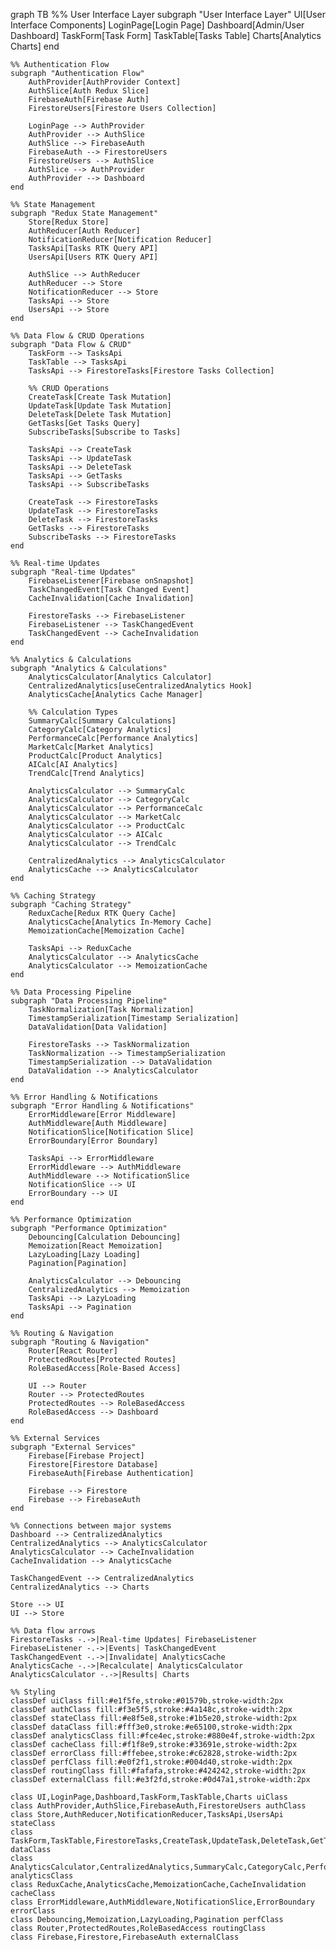 


graph TB
    %% User Interface Layer
    subgraph "User Interface Layer"
        UI[User Interface Components]
        LoginPage[Login Page]
        Dashboard[Admin/User Dashboard]
        TaskForm[Task Form]
        TaskTable[Tasks Table]
        Charts[Analytics Charts]
    end

    %% Authentication Flow
    subgraph "Authentication Flow"
        AuthProvider[AuthProvider Context]
        AuthSlice[Auth Redux Slice]
        FirebaseAuth[Firebase Auth]
        FirestoreUsers[Firestore Users Collection]
        
        LoginPage --> AuthProvider
        AuthProvider --> AuthSlice
        AuthSlice --> FirebaseAuth
        FirebaseAuth --> FirestoreUsers
        FirestoreUsers --> AuthSlice
        AuthSlice --> AuthProvider
        AuthProvider --> Dashboard
    end

    %% State Management
    subgraph "Redux State Management"
        Store[Redux Store]
        AuthReducer[Auth Reducer]
        NotificationReducer[Notification Reducer]
        TasksApi[Tasks RTK Query API]
        UsersApi[Users RTK Query API]
        
        AuthSlice --> AuthReducer
        AuthReducer --> Store
        NotificationReducer --> Store
        TasksApi --> Store
        UsersApi --> Store
    end

    %% Data Flow & CRUD Operations
    subgraph "Data Flow & CRUD"
        TaskForm --> TasksApi
        TaskTable --> TasksApi
        TasksApi --> FirestoreTasks[Firestore Tasks Collection]
        
        %% CRUD Operations
        CreateTask[Create Task Mutation]
        UpdateTask[Update Task Mutation]
        DeleteTask[Delete Task Mutation]
        GetTasks[Get Tasks Query]
        SubscribeTasks[Subscribe to Tasks]
        
        TasksApi --> CreateTask
        TasksApi --> UpdateTask
        TasksApi --> DeleteTask
        TasksApi --> GetTasks
        TasksApi --> SubscribeTasks
        
        CreateTask --> FirestoreTasks
        UpdateTask --> FirestoreTasks
        DeleteTask --> FirestoreTasks
        GetTasks --> FirestoreTasks
        SubscribeTasks --> FirestoreTasks
    end

    %% Real-time Updates
    subgraph "Real-time Updates"
        FirebaseListener[Firebase onSnapshot]
        TaskChangedEvent[Task Changed Event]
        CacheInvalidation[Cache Invalidation]
        
        FirestoreTasks --> FirebaseListener
        FirebaseListener --> TaskChangedEvent
        TaskChangedEvent --> CacheInvalidation
    end

    %% Analytics & Calculations
    subgraph "Analytics & Calculations"
        AnalyticsCalculator[Analytics Calculator]
        CentralizedAnalytics[useCentralizedAnalytics Hook]
        AnalyticsCache[Analytics Cache Manager]
        
        %% Calculation Types
        SummaryCalc[Summary Calculations]
        CategoryCalc[Category Analytics]
        PerformanceCalc[Performance Analytics]
        MarketCalc[Market Analytics]
        ProductCalc[Product Analytics]
        AICalc[AI Analytics]
        TrendCalc[Trend Analytics]
        
        AnalyticsCalculator --> SummaryCalc
        AnalyticsCalculator --> CategoryCalc
        AnalyticsCalculator --> PerformanceCalc
        AnalyticsCalculator --> MarketCalc
        AnalyticsCalculator --> ProductCalc
        AnalyticsCalculator --> AICalc
        AnalyticsCalculator --> TrendCalc
        
        CentralizedAnalytics --> AnalyticsCalculator
        AnalyticsCache --> AnalyticsCalculator
    end

    %% Caching Strategy
    subgraph "Caching Strategy"
        ReduxCache[Redux RTK Query Cache]
        AnalyticsCache[Analytics In-Memory Cache]
        MemoizationCache[Memoization Cache]
        
        TasksApi --> ReduxCache
        AnalyticsCalculator --> AnalyticsCache
        AnalyticsCalculator --> MemoizationCache
    end

    %% Data Processing Pipeline
    subgraph "Data Processing Pipeline"
        TaskNormalization[Task Normalization]
        TimestampSerialization[Timestamp Serialization]
        DataValidation[Data Validation]
        
        FirestoreTasks --> TaskNormalization
        TaskNormalization --> TimestampSerialization
        TimestampSerialization --> DataValidation
        DataValidation --> AnalyticsCalculator
    end

    %% Error Handling & Notifications
    subgraph "Error Handling & Notifications"
        ErrorMiddleware[Error Middleware]
        AuthMiddleware[Auth Middleware]
        NotificationSlice[Notification Slice]
        ErrorBoundary[Error Boundary]
        
        TasksApi --> ErrorMiddleware
        ErrorMiddleware --> AuthMiddleware
        AuthMiddleware --> NotificationSlice
        NotificationSlice --> UI
        ErrorBoundary --> UI
    end

    %% Performance Optimization
    subgraph "Performance Optimization"
        Debouncing[Calculation Debouncing]
        Memoization[React Memoization]
        LazyLoading[Lazy Loading]
        Pagination[Pagination]
        
        AnalyticsCalculator --> Debouncing
        CentralizedAnalytics --> Memoization
        TasksApi --> LazyLoading
        TasksApi --> Pagination
    end

    %% Routing & Navigation
    subgraph "Routing & Navigation"
        Router[React Router]
        ProtectedRoutes[Protected Routes]
        RoleBasedAccess[Role-Based Access]
        
        UI --> Router
        Router --> ProtectedRoutes
        ProtectedRoutes --> RoleBasedAccess
        RoleBasedAccess --> Dashboard
    end

    %% External Services
    subgraph "External Services"
        Firebase[Firebase Project]
        Firestore[Firestore Database]
        FirebaseAuth[Firebase Authentication]
        
        Firebase --> Firestore
        Firebase --> FirebaseAuth
    end

    %% Connections between major systems
    Dashboard --> CentralizedAnalytics
    CentralizedAnalytics --> AnalyticsCalculator
    AnalyticsCalculator --> CacheInvalidation
    CacheInvalidation --> AnalyticsCache
    
    TaskChangedEvent --> CentralizedAnalytics
    CentralizedAnalytics --> Charts
    
    Store --> UI
    UI --> Store
    
    %% Data flow arrows
    FirestoreTasks -.->|Real-time Updates| FirebaseListener
    FirebaseListener -.->|Events| TaskChangedEvent
    TaskChangedEvent -.->|Invalidate| AnalyticsCache
    AnalyticsCache -.->|Recalculate| AnalyticsCalculator
    AnalyticsCalculator -.->|Results| Charts

    %% Styling
    classDef uiClass fill:#e1f5fe,stroke:#01579b,stroke-width:2px
    classDef authClass fill:#f3e5f5,stroke:#4a148c,stroke-width:2px
    classDef stateClass fill:#e8f5e8,stroke:#1b5e20,stroke-width:2px
    classDef dataClass fill:#fff3e0,stroke:#e65100,stroke-width:2px
    classDef analyticsClass fill:#fce4ec,stroke:#880e4f,stroke-width:2px
    classDef cacheClass fill:#f1f8e9,stroke:#33691e,stroke-width:2px
    classDef errorClass fill:#ffebee,stroke:#c62828,stroke-width:2px
    classDef perfClass fill:#e0f2f1,stroke:#004d40,stroke-width:2px
    classDef routingClass fill:#fafafa,stroke:#424242,stroke-width:2px
    classDef externalClass fill:#e3f2fd,stroke:#0d47a1,stroke-width:2px

    class UI,LoginPage,Dashboard,TaskForm,TaskTable,Charts uiClass
    class AuthProvider,AuthSlice,FirebaseAuth,FirestoreUsers authClass
    class Store,AuthReducer,NotificationReducer,TasksApi,UsersApi stateClass
    class TaskForm,TaskTable,FirestoreTasks,CreateTask,UpdateTask,DeleteTask,GetTasks,SubscribeTasks dataClass
    class AnalyticsCalculator,CentralizedAnalytics,SummaryCalc,CategoryCalc,PerformanceCalc,MarketCalc,ProductCalc,AICalc,TrendCalc analyticsClass
    class ReduxCache,AnalyticsCache,MemoizationCache,CacheInvalidation cacheClass
    class ErrorMiddleware,AuthMiddleware,NotificationSlice,ErrorBoundary errorClass
    class Debouncing,Memoization,LazyLoading,Pagination perfClass
    class Router,ProtectedRoutes,RoleBasedAccess routingClass
    class Firebase,Firestore,FirebaseAuth externalClass
